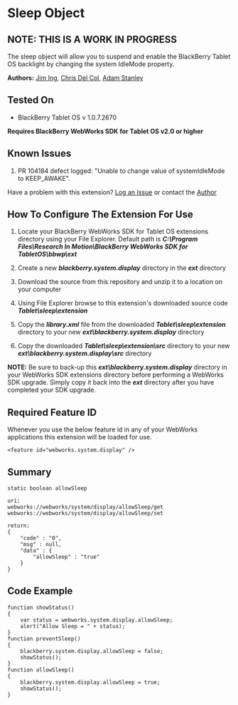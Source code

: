 ﻿# Sleep Object

## NOTE: THIS IS A WORK IN PROGRESS

The sleep object will allow you to suspend and enable the BlackBerry Tablet OS backlight by changing the system IdleMode property.

**Authors:** [Jim Ing](https://github.com/myjing), [Chris Del Col](https://github.com/cdelcol), [Adam Stanley](https://github.com/astanley)

## Tested On

* BlackBerry Tablet OS v 1.0.7.2670

**Requires BlackBerry WebWorks SDK for Tablet OS v2.0 or higher**

## Known Issues
1. PR 104184 defect logged: "Unable to change value of systemIdleMode to KEEP_AWAKE".


Have a problem with this extension?  [Log an Issue](https://github.com/blackberry/WebWorks/issues) or contact the [Author](https://github.com/myjing)

## How To Configure The Extension For Use

1. Locate your BlackBerry WebWorks SDK for Tablet OS extensions directory using your File Explorer.  Default path is _**C:\Program Files\Research In Motion\BlackBerry WebWorks SDK for TabletOS\bbwp\ext**_

2. Create a new _**blackberry.system.display**_ directory in the _**ext**_ directory

3. Download the source from this repository and unzip it to a location on your computer

4. Using File Explorer browse to this extension's downloaded source code _**Tablet\sleep\extension**_

5. Copy the _**library.xml**_ file from the downloaded _**Tablet\sleep\extension**_ directory to your new _**ext\blackberry.system.display**_ directory

6. Copy the downloaded _**Tablet\sleep\extension\src**_ directory to your new _**ext\blackberry.system.display\src**_ directory

**NOTE:** Be sure to back-up this _**ext\blackberry.system.display**_ directory in your WebWorks SDK extensions directory before performing a WebWorks SDK upgrade. Simply copy it back into the _**ext**_ directory after you have completed your SDK upgrade.


## Required Feature ID
Whenever you use the below feature id in any of your WebWorks applications this extension will be loaded for use.

    <feature id="webworks.system.display" />

## Summary

	static boolean allowSleep
	
	uri:
	webworks://webworks/system/display/allowSleep/get
	webworks://webworks/system/display/allowSleep/set

	return:
	{
		"code" : "0",
		"msg" : null,
		"data" : {
			"allowSleep" : "true"
		}
	}
	
## Code Example

	function showStatus()
	{
		var status = webworks.system.display.allowSleep;
		alert("Allow Sleep = " + status);
	}
	function preventSleep()
	{
		blackberry.system.display.allowSleep = false;
		showStatus();
	}
	function allowSleep()
	{
		blackberry.system.display.allowSleep = true;
		showStatus();
	}
